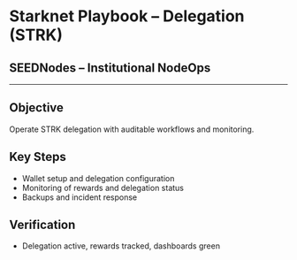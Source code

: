 # Starknet Playbook – Delegation (STRK)
## SEEDNodes – Institutional NodeOps

---

## Objective
Operate STRK delegation with auditable workflows and monitoring.

## Key Steps
- Wallet setup and delegation configuration
- Monitoring of rewards and delegation status
- Backups and incident response

## Verification
- Delegation active, rewards tracked, dashboards green

